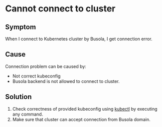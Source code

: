 # Cannot connect to cluster

## Symptom

<!-- Describe the problem from the user's perspective. Provide the undesirable condition or symptom that the user may want to correct. This could be an error message or an undesirable state.
-->

When I connect to Kubernetes cluster by Busola, I get connection error.

## Cause

Connection problem can be caused by:

- Not correct kubeconfig
- Busola backend is not allowed to connect to cluster.

## Solution

1. Check correctness of provided kubeconfig using [kubectl](https://kubernetes.io/docs/reference/kubectl/) by executing any command.
2. Make sure that cluster can accept connection from Busola domain.
